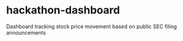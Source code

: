 # hackathon-dashboard
Dashboard tracking stock price movement based on public SEC filing announcements

